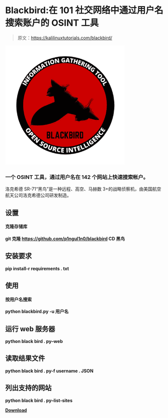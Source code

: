 # Blackbird:在 101 社交网络中通过用户名搜索账户的 OSINT 工具

> 原文：<https://kalilinuxtutorials.com/blackbird/>

[![](img//095e7c15106bde72c98e673b0ccf8c49.png)](https://blogger.googleusercontent.com/img/b/R29vZ2xl/AVvXsEg1F26sUqLccLo3-wGwD2_HiWuXU5994tA7mgppG4-BERHuqbABn8MWoo40yy00WlYGsXK2NFVB_K3XDnEpeVmqcJSjGQQCA4fiB1WlcDTzy0mtt6G8XQbOnfwHvw8-kPh3_NHPgitoYpKRlfW4DT1E8iTOaRjWZgO-fZYz9Nd1JDLb_PEwP-ubhc95/s380/20%20(3).png)

### 一个 OSINT 工具，通过用户名在 142 个网站上快速搜索帐户。

洛克希德 SR-71“黑鸟”是一种远程、高空、马赫数 3+的战略侦察机，由美国航空航天公司洛克希德公司研发制造。

## 设置

#### 克隆存储库

**git 克隆 https://github.com/p1ngul1n0/blackbird
CD 黑鸟**

## 安装要求

**pip install-r requirements . txt**

## 使用

#### 按用户名搜索

**python blackbird.py -u 用户名**

## 运行 web 服务器

**python black bird . py–web**

## 读取结果文件

**python black bird . py-f username . JSON**

## 列出支持的网站

**python black bird . py–list-sites**

[**Download**](https://github.com/p1ngul1n0/blackbird)